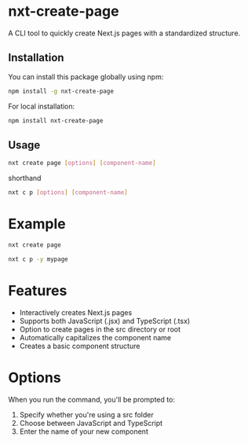 # nxt-create-page

A CLI tool to quickly create Next.js pages with a standardized structure.

## Installation

You can install this package globally using npm:

```bash
npm install -g nxt-create-page
```

For local installation:
```bash
npm install nxt-create-page
```

## Usage

```bash
nxt create page [options] [component-name]
```
shorthand 

```bash
nxt c p [options] [component-name]
```

# Example 

```bash
nxt create page
```

```bash
nxt c p -y mypage
```


# Features

- Interactively creates Next.js pages
- Supports both JavaScript (.jsx) and TypeScript (.tsx)
- Option to create pages in the src directory or root
- Automatically capitalizes the component name
- Creates a basic component structure

# Options
When you run the command, you'll be prompted to:

1. Specify whether you're using a src folder
2. Choose between JavaScript and TypeScript
3. Enter the name of your new component
